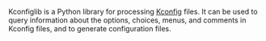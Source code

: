 Kconfiglib is a Python library for processing [Kconfig](https://www.kernel.org/doc/html/latest/kbuild/kconfig-language.html) files. It can be used to query information about the options, choices, menus, and comments in Kconfig files, and to generate configuration files.